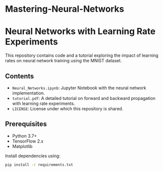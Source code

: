 # Mastering-Neural-Networks

# Neural Networks with Learning Rate Experiments

This repository contains code and a tutorial exploring the impact of learning rates on neural network training using the MNIST dataset.

## Contents

- `Neural_Networks.ipynb`: Jupyter Notebook with the neural network implementation.
- `tutorial.pdf`: A detailed tutorial on forward and backward propagation with learning rate experiments.
- `LICENSE`: License under which this repository is shared.

## Prerequisites

- Python 3.7+
- TensorFlow 2.x
- Matplotlib

Install dependencies using:

```bash
pip install -r requirements.txt
